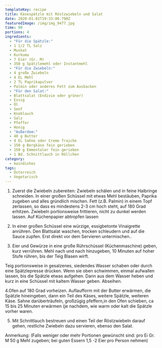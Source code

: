```yaml
---
templateKey: recipe
title: Käsespätzle mit Röstzwiebeln und Salat
date: 2020-01-01T19:33:00.790Z
featuredImage: /img/img_9477.jpg
time: 90
portions: 4
ingredients:
  - "Für die Spätzle:"
  - 1 1/2 TL Salz
  - Muskat
  - Kurkuma
  - 7 Eier (Gr. M)
  - 350 g Spätzlemehl oder Instantmehl
  - "Für die Zwiebeln:"
  - 4 große Zwiebeln
  - 4 EL Mehl
  - 2 TL Paprikapulver
  - Palmin oder anderes Fett zum Ausbacken
  - "Für den Salat:"
  - Blattsalat (Endivie oder grüner)
  - Essig
  - Öl
  - Senf
  - Knoblauch
  - Salz
  - Pfeffer
  - Honig
  - "Außerdem:"
  - 40 g Butter
  - 4 EL Sahne oder Creme fraiche
  - 150 g Bergkäse fein gerieben
  - 150 g Emmentaler fein gerieben
  - 1 Bd. Schnittlauch in Röllchen
category:
  - maindishes
tags:
  - Österreich
  - Vegetarisch
---
```


1. Zuerst die Zwiebeln zubereiten: Zwiebeln schälen und in feine Halbringe schneiden. In einer großen Schüssel mit etwas Mehl bestäuben, Paprika zugeben und alles gründlich mischen. Fett (z.B. Palmin) in einem Topf zerlassen, so dass es mindestens 2-3 cm hoch steht, auf 180 Grad erhitzen. Zwiebeln portionsweise frittieren, nicht zu dunkel werden lassen. Auf Küchenpapier abtropfen lassen

2. In einer großen Schüssel eine würzige, essigbetonte Vinaigrette anrühren. Den Blattsalat waschen, trocken schleudern und auf die Sauce zupfen. Erst direkt vor dem Servieren untermischen..

3. Eier und Gewürze in eine große Rührschüssel (Küchenmaschine) geben, kurz verrühren. Mehl nach und nach hinzugeben, 10 Minuten auf hoher Stufe rühren, bis der Teig Blasen wirft.

Teig portionsweise in gesalzenes, siedendes Wasser schaben oder durch eine Spätzlepresse drücken. Wenn sie oben schwimmen, einmal aufwallen lassen, bis die Spätzle etwas aufgehen. Dann aus dem Wasser heben und kurz in eine Schüssel mit kaltem Wasser geben. Abseihen.

4.Ofen auf 180 Grad vorheizen. Auflaufform mit der Butter erwärmen, die Spätzle hineingeben, dann ein Teil des Käses, weitere Spätzle, weiteren Käse. Sahne darüberträufeln, großzügig pfeffern,in den Ofen schieben, ca 15 bis 25 Minuten erwärmen (je nachdem, wie warm oder kalt die Spätzle vorher waren.

5. Mit Schnittlauch bestreuen und einen Teil der Röstzwiebeln darauf gehen, restliche Zwiebeln dazu servieren, ebenso den Salat.

Anmerkung: (Falls weniger oder mehr Portionen gewünscht sind: pro Ei Gr. M 50 g Mehl zugeben; bei guten Essern 1,5 -2 Eier pro Person nehmen)
